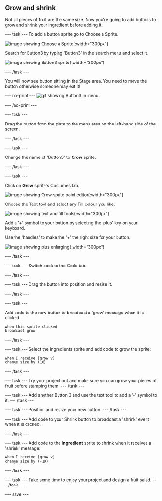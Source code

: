 ## Grow and shrink
Not all pieces of fruit are the same size. Now you're going to add buttons to grow and shrink your ingredient before adding it. 

--- task ---
To add a button sprite go to Choose a Sprite.

![image showing Choose a Sprite](images/fruit-choose-sprite.png){:width="300px"}

Search for Button3 by typing 'Button3' in the search menu and select it.

![image showing Button3 sprite](images/fruit-button3-sprite.png){:width="300px"}

--- /task ---

You will now see button sitting in the Stage area. You need to move the button otherwise someone may eat it!

--- no-print ---
![gif showing Button3 in menu](images/fruit-button3-menu.gif).

--- /no-print ---

--- task ---

Drag the button from the plate to the menu area on the left-hand side of the screen.

--- /task ---

--- task ---

Change the name of 'Button3' to **Grow** sprite.

--- /task ---

--- task ---

Click on **Grow** sprite's Costumes tab. 

![image showing Grow sprite paint editor](images/fruit-grow-paint.png){:width="300px"}

Choose the Text tool and select any Fill colour you like. 

![image showing text and fill tools](images/fruit-text-fill-tool.png){:width="300px"}

Add a '+' symbol to your button by selecting the 'plus' key on your keyboard.

Use the 'handles' to make the '+' the right size for your button. 

![image showing plus enlarging](images/fruit-grow-plus.png){:width="300px"}

--- /task ---

--- task ---
Switch back to the Code tab. 

--- /task ---

--- task ---
Drag the button into position and resize it. 

--- /task ---

--- task ---

Add code to the new button to broadcast a 'grow' message when it is clicked. 

```blocks3
when this sprite clicked
broadcast grow
```
--- /task ---

--- task ---
Select the Ingredients sprite and add code to grow the sprite:

```blocks3
when I receive [grow v]
change size by (10)
```
--- /task ---

--- task ---
Try your project out and make sure you can grow your pieces of fruit before stamping them. 
--- /task ---

--- task ---
Add another Button 3 and use the text tool to add a '-' symbol to it.
--- /task ---

--- task ---
Position and resize your new button. 
--- /task ---

--- task --- 
Add code to your Shrink button to broadcast a 'shrink' event when it is clicked.

--- /task ---

--- task ---
Add code to the **Ingredient** sprite to shrink when it receives a 'shrink' message:

```blocks3
when I receive [grow v]
change size by (-10)
```
--- /task ---

--- task ---
Take some time to enjoy your project and design a fruit salad. 
--- /task ---

--- save ---



